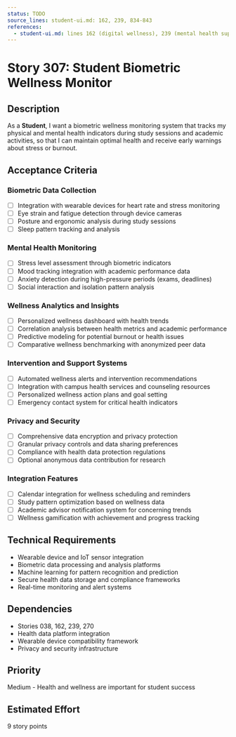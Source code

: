 ```yaml
---
status: TODO
source_lines: student-ui.md: 162, 239, 834-843
references:
  - student-ui.md: lines 162 (digital wellness), 239 (mental health support), 834-843 (wellness statistics)
---
```


# Story 307: Student Biometric Wellness Monitor

## Description
As a **Student**, I want a biometric wellness monitoring system that tracks my physical and mental health indicators during study sessions and academic activities, so that I can maintain optimal health and receive early warnings about stress or burnout.

## Acceptance Criteria

### Biometric Data Collection
- [ ] Integration with wearable devices for heart rate and stress monitoring
- [ ] Eye strain and fatigue detection through device cameras
- [ ] Posture and ergonomic analysis during study sessions
- [ ] Sleep pattern tracking and analysis

### Mental Health Monitoring
- [ ] Stress level assessment through biometric indicators
- [ ] Mood tracking integration with academic performance data
- [ ] Anxiety detection during high-pressure periods (exams, deadlines)
- [ ] Social interaction and isolation pattern analysis

### Wellness Analytics and Insights
- [ ] Personalized wellness dashboard with health trends
- [ ] Correlation analysis between health metrics and academic performance
- [ ] Predictive modeling for potential burnout or health issues
- [ ] Comparative wellness benchmarking with anonymized peer data

### Intervention and Support Systems
- [ ] Automated wellness alerts and intervention recommendations
- [ ] Integration with campus health services and counseling resources
- [ ] Personalized wellness action plans and goal setting
- [ ] Emergency contact system for critical health indicators

### Privacy and Security
- [ ] Comprehensive data encryption and privacy protection
- [ ] Granular privacy controls and data sharing preferences
- [ ] Compliance with health data protection regulations
- [ ] Optional anonymous data contribution for research

### Integration Features
- [ ] Calendar integration for wellness scheduling and reminders
- [ ] Study pattern optimization based on wellness data
- [ ] Academic advisor notification system for concerning trends
- [ ] Wellness gamification with achievement and progress tracking

## Technical Requirements
- Wearable device and IoT sensor integration
- Biometric data processing and analysis platforms
- Machine learning for pattern recognition and prediction
- Secure health data storage and compliance frameworks
- Real-time monitoring and alert systems

## Dependencies
- Stories 038, 162, 239, 270
- Health data platform integration
- Wearable device compatibility framework
- Privacy and security infrastructure

## Priority
Medium - Health and wellness are important for student success

## Estimated Effort
9 story points